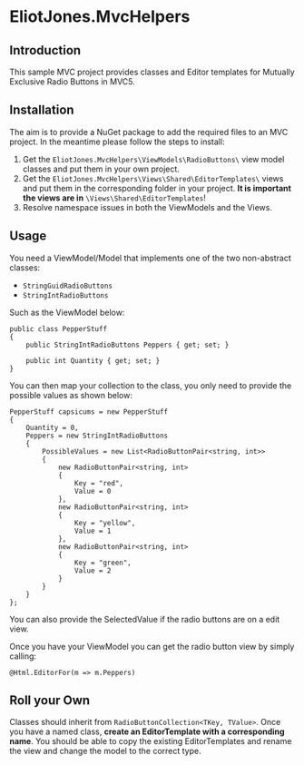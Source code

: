 # EliotJones.MvcHelpers

## Introduction ##

This sample MVC project provides classes and Editor templates for Mutually Exclusive Radio Buttons in MVC5.

## Installation ##

The aim is to provide a NuGet package to add the required files to an MVC project. In the meantime please follow the steps to install:

1. Get the ```EliotJones.MvcHelpers\ViewModels\RadioButtons\``` view model classes and put them in your own project.
2. Get the ```EliotJones.MvcHelpers\Views\Shared\EditorTemplates\``` views and put them in the corresponding folder in your project. **It is important the views are in** ```\Views\Shared\EditorTemplates```!
3. Resolve namespace issues in both the ViewModels and the Views.

## Usage ##

You need a ViewModel/Model that implements one of the two non-abstract classes:

+ ```StringGuidRadioButtons```
+ ```StringIntRadioButtons```

Such as the ViewModel below:

    public class PepperStuff
    {
        public StringIntRadioButtons Peppers { get; set; }
    
        public int Quantity { get; set; }
    }

You can then map your collection to the class, you only need to provide the possible values as shown below:

    PepperStuff capsicums = new PepperStuff
    {
        Quantity = 0,
        Peppers = new StringIntRadioButtons
        {
            PossibleValues = new List<RadioButtonPair<string, int>>
            {
                new RadioButtonPair<string, int>
                {
                    Key = "red", 
                    Value = 0
                },
                new RadioButtonPair<string, int>
                {
                    Key = "yellow",
                    Value = 1
                },
                new RadioButtonPair<string, int>
                {
                    Key = "green", 
                    Value = 2
                }
            }
        }
    };

You can also provide the SelectedValue if the radio buttons are on a edit view.

Once you have your ViewModel you can get the radio button view by simply calling:

    @Html.EditorFor(m => m.Peppers)

## Roll your Own ##

Classes should inherit from ```RadioButtonCollection<TKey, TValue>```. Once you have a named class, **create an EditorTemplate with a
corresponding name**. You should be able to copy the existing EditorTemplates and rename the view and change the model to the correct type.
